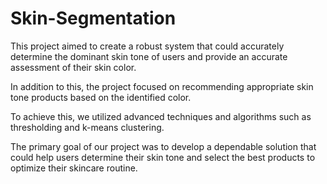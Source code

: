 # Skin-Segmentation
This project aimed to create a robust system that could accurately determine the dominant skin tone of users and provide an accurate assessment of their skin color.

In addition to this, the project focused on recommending appropriate skin tone products based on the identified color. 

To achieve this, we utilized advanced techniques and algorithms such as thresholding and k-means clustering. 

The primary goal of our project was to develop a dependable solution that could help users determine their skin tone and select the best products to optimize their skincare routine.
